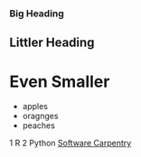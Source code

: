 ### Big Heading
## Littler Heading
# Even Smaller

- apples
- oragnges
- peaches

1 R
2 Python
[Software Carpentry](res) 
